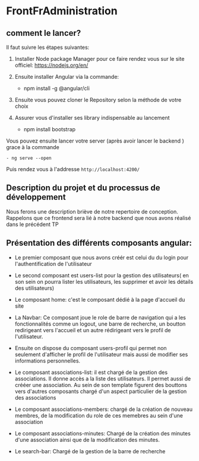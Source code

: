 # FrontFrAdministration

## comment le lancer?
Il faut suivre les étapes suivantes:


1. Installer Node package Manager pour ce faire rendez vous sur le site officiel:  https://nodejs.org/en/


2. Ensuite installer Angular via la commande:

    - npm install -g @angular/cli

3. Ensuite vous pouvez cloner le Repository selon la méthode de votre choix

4. Assurer vous d'installer ses library indispensable au lancement

    - npm install bootstrap

Vous pouvez ensuite lancer votre server (après avoir lancer le backend ) grace à la commande

    - ng serve --open

Puis rendez vous à l'addresse `http://localhost:4200/`


## Description du projet et du processus de développement

Nous ferons une description briève de notre repertoire de conception.
Rappelons que ce frontend sera lié à notre backend que nous avons réalisé dans le précédent TP

## Présentation des différents composants angular:

- Le premier composant que nous avons créér est celui du  du login pour l'authentification de l'utilisateur 

- Le second composant est users-list pour la gestion des utilisateurs( en son sein on pourra lister les utilisateurs, les supprimer et avoir les détails des utilisateurs)

- Le composant home: c'est le composant dédié à la page d'accueil du site

- La Navbar: Ce composant joue le role de barre de navigation qui a les fonctionnalités comme un logout, une barre de recherche, un boutton redirigeant vers l'accueil et un autre rédirigeant vers le profil de l'utilisateur.

- Ensuite on dispose du composant users-profil qui permet non seulement d'afficher le profil de l'utilisateur mais aussi de modifier ses informations personnelles.

- Le composant associations-list: il est chargé de la gestion des associations. Il donne accès a la liste des utilisateurs. Il permet aussi de crééer une association. Au sein de son template figurent des bouttons vers d'autres composants chargé d'un aspect particulier de la gestion des associations

- Le composant associations-members: chargé de la création de nouveau membres, de la modification du role de ces memebres au sein d'une association

- Le composant associations-minutes: Chargé de la création des minutes d'une association ainsi que de la modification des minutes. 
- Le search-bar: Chargé de la gestion de la barre de recherche



